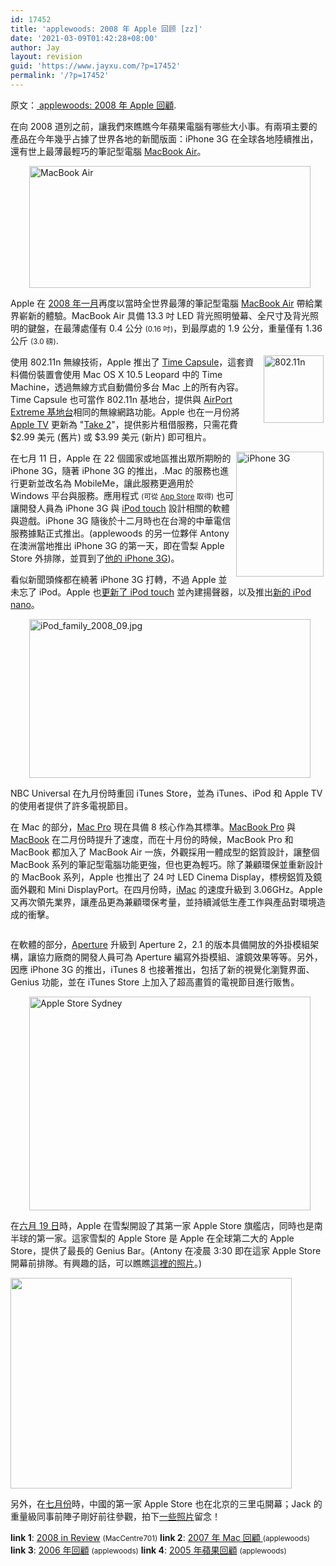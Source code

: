 ```yaml
---
id: 17452
title: 'applewoods: 2008 年 Apple 回顾 [zz]'
date: '2021-03-09T01:42:28+08:00'
author: Jay
layout: revision
guid: 'https://www.jayxu.com/?p=17452'
permalink: '/?p=17452'
---
```


原文：<a href="http://applewoods.org/archives/2008/12/2008_in_review.php"> applewoods: 2008 年 Apple 回顧</a>.

在向 2008 道別之前，讓我們來瞧瞧今年蘋果電腦有哪些大小事。有兩項主要的產品在今年幾乎占據了世界各地的新聞版面：iPhone 3G 在全球各地陸續推出，還有世上最薄最輕巧的筆記型電腦 <a href="http://www.apple.com/shop/buy-mac/macbook-air?afid=p201%7C2602172&amp;cid=AOS-US-AFFC-CPU">MacBook Air</a>。

<img src="http://mac.sillydog.org/archives/pic/MacBookAir.jpg" alt="MacBook Air" hspace="30" width="450" height="195" />

Apple 在 <a href="http://applewoods.org/archives/2008/01/macbookair.php">2008 年一月</a>再度以當時全世界最薄的筆記型電腦 <a href="http://www.apple.com/shop/buy-mac/macbook-air?afid=p201%7C2602172&amp;cid=AOS-US-AFFC-CPU">MacBook Air</a> 帶給業界嶄新的體驗。MacBook Air 具備 13.3 吋 LED 背光照明螢幕、全尺寸及背光照明的鍵盤，在最薄處僅有 0.4 公分 <small>(0.16 吋)</small>，到最厚處的 1.9 公分，重量僅有 1.36 公斤 <small>(3.0 磅)</small>.
<div id="more" class="entry-more">

<img src="http://mac.sillydog.org/archives/pic/wireless_80211n.png" alt="802.11n" hspace="3" width="96" height="108" align="right" />使用 802.11n 無線技術，Apple 推出了 <a href="http://store.apple.com/us/browse/home/shop_ipod/family/apple_tv?afid=p201%7C2602172&amp;cid=AOS-US-AFFC-ATV">Time Capsule</a>，這套資料備份裝置會使用 Mac OS X 10.5 Leopard 中的 Time Machine，透過無線方式自動備份多台 Mac 上的所有內容。Time Capsule 也可當作 802.11n 基地台，提供與 <a href="http://store.apple.com/us/product/MD031/AirPort-Extreme?afid=p201%7C2602172&amp;cid=AOS-US-AFF-Launch_0309">AirPort Extreme 基地台</a>相同的無線網路功能。Apple 也在一月份將 <a href="http://store.apple.com/us/browse/home/shop_ipod/family/apple_tv?afid=p201%7C2602172&amp;cid=AOS-US-AFFC-ATV">Apple TV</a> 更新為 "<a href="http://applewoods.org/archives/2008/01/appletv.php">Take 2</a>"，提供影片租借服務，只需花費 $2.99 美元 (舊片) 或 $3.99 美元 (新片) 即可租片。

<img src="http://ant.sillydog.org/blog/pic/iphone_3g_black_140.jpg" alt="iPhone 3G" hspace="3" width="140" height="200" align="right" />在七月 11 日，Apple 在 22 個國家或地區推出眾所期盼的 iPhone 3G，隨著 iPhone 3G 的推出，.Mac 的服務也進行更新並改名為 MobileMe，讓此服務更適用於 Windows 平台與服務。應用程式 <small>(可從 <a href="http://phobos.apple.com/WebObjects/MZStore.woa/wa/viewGenre?id=36&amp;mt=8">App Store</a> 取得)</small> 也可讓開發人員為 iPhone 3G 與 <a href="http://store.apple.com/us/browse/home/shop_ipod/family/ipod_touch?afid=p201%7C2602172&amp;cid=AOS-US-AFF-DADS">iPod touch</a> 設計相關的軟體與遊戲。iPhone 3G 隨後於十二月時也在台灣的中華電信服務據點正式推出。(applewoods 的另一位夥伴 Antony 在澳洲當地推出 iPhone 3G 的第一天，即在雪梨 Apple Store 外排隊，並買到了<a href="http://applewoods.org/archives/2008/07/iphone_3g.php">他的 iPhone 3G</a>)。

看似新聞頭條都在繞著 iPhone 3G 打轉，不過 Apple 並未忘了 iPod。Apple 也<a href="http://applewoods.org/archives/2008/09/new_ipod_touch_with_speakers.php">更新了 iPod touch</a> 並內建揚聲器，以及推出<a href="http://applewoods.org/archives/2008/09/new_ipod_nano.php">新的 iPod nano</a>。

<img src="http://mac.sillydog.org/archives/pic/iPod_family_2008_09.jpg" border="0" alt="iPod_family_2008_09.jpg" hspace="30" width="450" height="254" />

NBC Universal 在九月份時重回 iTunes Store，並為 iTunes、iPod 和 Apple TV 的使用者提供了許多電視節目。

在 Mac 的部分，<a href="http://store.apple.com/us/browse/home/shop_mac/family/mac_pro?afid=p201%7C2602172&amp;cid=AOS-US-AFF-Launch_0309">Mac Pro</a> 現在具備 8 核心作為其標準。<a href="http://store.apple.com/us/browse/campaigns/back_to_school?afid=p201%7C2602172&amp;cid=AOS-US-AFFE-BTS11">MacBook Pro</a> 與 <a href="http://store.apple.com/us/browse/home/shop_mac">MacBook</a> 在二月份時提升了速度，而在十月份的時候，MacBook Pro 和 MacBook 都加入了 MacBook Air 一族，外觀採用一體成型的鋁質設計，讓整個 MacBook 系列的筆記型電腦功能更強，但也更為輕巧。除了兼顧環保並重新設計的 MacBook 系列，Apple 也推出了 24 吋 LED Cinema Display，標榜鋁質及鏡面外觀和 Mini DisplayPort。在四月份時，<a href="http://store.apple.com/us/browse/home/shop_mac/family/imac?afid=p201%7C2602172&amp;cid=AOS-US-AFF-Launch_0309">iMac</a> 的速度升級到 3.06GHz。Apple 又再次領先業界，讓產品更為兼顧環保考量，並持續減低生產工作與產品對環境造成的衝擊。

<img src="http://mac.sillydog.org/archives/pic/macbook_family_200810.jpg" alt="" />

在軟體的部分，<a href="http://store.apple.com/us_smb_78313/product/MB957?afid=p201%7C2602172&amp;cid=AOS-US-AFFB-BTB">Aperture</a> 升級到 Aperture 2，2.1 的版本具備開放的外掛模組架構，讓協力廠商的開發人員可為 Aperture 編寫外掛模組、濾鏡效果等等。另外，因應 iPhone 3G 的推出，iTunes 8 也接著推出，包括了新的視覺化瀏覽界面、Genius 功能，並在 iTunes Store 上加入了超高畫質的電視節目進行販售。

<img src="http://ant.sillydog.org/blog/pic/AppleStoreSydney_apple.jpg" alt="Apple Store Sydney" hspace="30" width="450" height="342" />

在<a href="http://applewoods.org/archives/2008/06/apple_store_sydney.php">六月 19 日</a>時，Apple 在雪梨開設了其第一家 Apple Store 旗艦店，同時也是南半球的第一家。這家雪梨的 Apple Store 是 Apple 在全球第二大的 Apple Store，提供了最長的 Genius Bar。(Antony 在凌晨 3:30 即在這家 Apple Store 開幕前排隊。有興趣的話，可以瞧瞧<a href="http://ant.sillydog.org/blog/2008/002538.php">這裡的照片</a>。)

<img src="http://applewoods.org/archives/pic/beijing_apple_store.jpg" alt="" width="450" height="337" />

另外，在<a href="http://applewoods.org/archives/2008/07/apple_store_in_beijing.php">七月份</a>時，中國的第一家 Apple Store 也在北京的三里屯開幕；Jack 的重量級同事前陣子剛好前往參觀，拍下<a href="http://www.flickr.com/photos/rayyu/sets/72157611774867831/" target="_blank" rel="noopener">一些照片</a>留念！

<strong>link 1</strong>: <a href="http://mac.sillydog.org/archives/002802.php">2008 in Review</a> <small>(MacCentre701)</small>
<strong>link 2</strong>: <a class="html" href="http://applewoods.org/archives/2007/12/2007_in_review.php"> 2007 年 Mac 回顧 </a> <small>(applewoods)</small>
<strong>link 3</strong>: <a class="html" href="http://applewoods.org/archives/2006/12/2006_in_review.php">2006 年回顧</a> <small>(applewoods)</small>
<strong>link 4</strong>: <a href="http://applewoods.org/archives/2005/12/year2005_review.php">2005 年蘋果回顧</a> <small>(applewoods)</small></div>